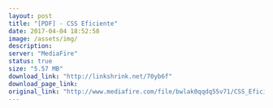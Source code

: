 ```yaml
---
layout: post
title: "[PDF] - CSS Eficiente"
date: 2017-04-04 18:52:58
image: /assets/img/
description:
server: "MediaFire"
status: true
size: "5.57 MB"
download_link: "http://linkshrink.net/70yb6f"
download_page_link:
original_link: "http://www.mediafire.com/file/bwlak0qqdq55v71/CSS_Eficiente.pdf"
---
```

